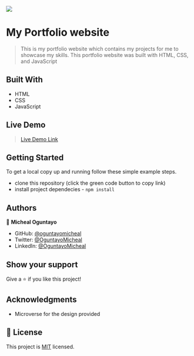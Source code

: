 ![](https://img.shields.io/badge/Microverse-blueviolet)

# My Portfolio website

> This is my portfolio website which contains my projects for me to showcase my skills. This portfolio website was built with HTML, CSS, and JavaScript


## Built With

- HTML
- CSS
- JavaScript

## Live Demo 

> [Live Demo Link](https://oguntayomicheal.github.io/Portfolio/)


## Getting Started

To get a local copy up and running follow these simple example steps.

- clone this repository (click the green code button to copy link)
- install project dependecies - `npm install`

## Authors


👤 **Micheal Oguntayo**

- GitHub: [@oguntayomicheal](https://github.com/oguntayomicheal)
- Twitter: [@OguntayoMicheal](https://twitter.com/Oguns_micky)
- LinkedIn: [@OguntayoMicheal](https://www.linkedin.com/in/ogunsmicky/)

## Show your support

Give a ⭐️ if you like this project!

## Acknowledgments

- Microverse for the design provided

## 📝 License

This project is [MIT](./LICENSE) licensed.
